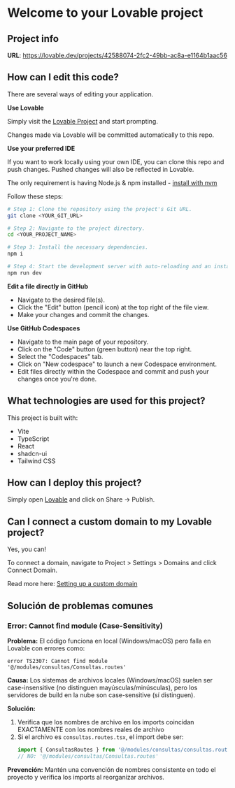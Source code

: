 # Welcome to your Lovable project

## Project info

**URL**: https://lovable.dev/projects/42588074-2fc2-49bb-ac8a-e1164b1aac56

## How can I edit this code?

There are several ways of editing your application.

**Use Lovable**

Simply visit the [Lovable Project](https://lovable.dev/projects/42588074-2fc2-49bb-ac8a-e1164b1aac56) and start prompting.

Changes made via Lovable will be committed automatically to this repo.

**Use your preferred IDE**

If you want to work locally using your own IDE, you can clone this repo and push changes. Pushed changes will also be reflected in Lovable.

The only requirement is having Node.js & npm installed - [install with nvm](https://github.com/nvm-sh/nvm#installing-and-updating)

Follow these steps:

```sh
# Step 1: Clone the repository using the project's Git URL.
git clone <YOUR_GIT_URL>

# Step 2: Navigate to the project directory.
cd <YOUR_PROJECT_NAME>

# Step 3: Install the necessary dependencies.
npm i

# Step 4: Start the development server with auto-reloading and an instant preview.
npm run dev
```

**Edit a file directly in GitHub**

- Navigate to the desired file(s).
- Click the "Edit" button (pencil icon) at the top right of the file view.
- Make your changes and commit the changes.

**Use GitHub Codespaces**

- Navigate to the main page of your repository.
- Click on the "Code" button (green button) near the top right.
- Select the "Codespaces" tab.
- Click on "New codespace" to launch a new Codespace environment.
- Edit files directly within the Codespace and commit and push your changes once you're done.

## What technologies are used for this project?

This project is built with:

- Vite
- TypeScript
- React
- shadcn-ui
- Tailwind CSS

## How can I deploy this project?

Simply open [Lovable](https://lovable.dev/projects/42588074-2fc2-49bb-ac8a-e1164b1aac56) and click on Share -> Publish.

## Can I connect a custom domain to my Lovable project?

Yes, you can!

To connect a domain, navigate to Project > Settings > Domains and click Connect Domain.

Read more here: [Setting up a custom domain](https://docs.lovable.dev/features/custom-domain#custom-domain)

## Solución de problemas comunes

### Error: Cannot find module (Case-Sensitivity)

**Problema:** El código funciona en local (Windows/macOS) pero falla en Lovable con errores como:
```
error TS2307: Cannot find module '@/modules/consultas/Consultas.routes'
```

**Causa:** Los sistemas de archivos locales (Windows/macOS) suelen ser case-insensitive (no distinguen mayúsculas/minúsculas), pero los servidores de build en la nube son case-sensitive (sí distinguen).

**Solución:** 
1. Verifica que los nombres de archivo en los imports coincidan EXACTAMENTE con los nombres reales de archivo
2. Si el archivo es `consultas.routes.tsx`, el import debe ser:
   ```typescript
   import { ConsultasRoutes } from '@/modules/consultas/consultas.routes';
   // NO: '@/modules/consultas/Consultas.routes'
   ```

**Prevención:** Mantén una convención de nombres consistente en todo el proyecto y verifica los imports al reorganizar archivos.
